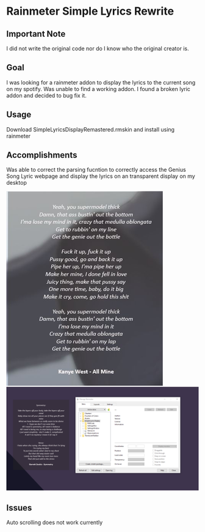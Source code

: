 # Rainmeter Simple Lyrics Rewrite

## Important Note
 I did not write the original code nor do I know who the original creator is. 
  
  
## Goal
I was looking for a rainmeter addon to display the lyrics to the current song on my spotify. 
Was unable to find a working addon. I found a broken lyric addon and decided to bug fix it. 


## Usage 
Download SimpleLyricsDisplayRemastered.rmskin and install using rainmeter

## Accomplishments
Was able to correct the parsing fucntion to correctly access the Genius Song Lyric webpage and display the lyrics on an transparent display on my desktop

![Screenshot](display.jpg)
![Screenshot](display3.jpg)


## Issues
Auto scrolling does not work currently 

